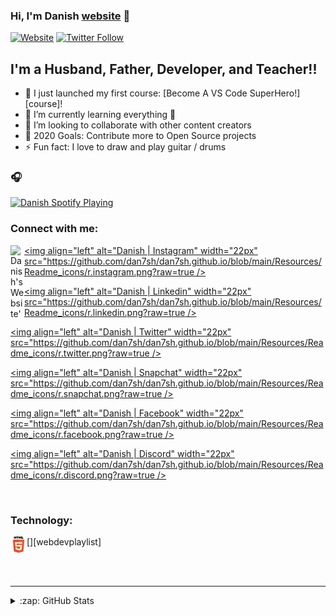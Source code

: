 ### Hi, I'm **Danish** [website] 👋

[![Website](https://img.shields.io/website?label=codeSTACKr.com&style=for-the-badge&url=https%3A%2F%2Fcodestackr.com)](https://codestackr.com)
[![Twitter Follow](https://img.shields.io/twitter/follow/dan7sh_?color=1DA1F2&logo=twitter&style=for-the-badge)](https://twitter.com/intent/follow?original_referer=https%3A%2F%2Fgithub.com%2FcodeSTACKr&screen_name=codeSTACKr)

## I'm a Husband, Father, Developer, and Teacher!!

- 🔭 I just launched my first course: [Become A VS Code SuperHero!][course]!
- 🌱 I’m currently learning everything 🤣
- 👯 I’m looking to collaborate with other content creators
- 🥅 2020 Goals: Contribute more to Open Source projects
- ⚡ Fun fact: I love to draw and play guitar / drums

### 🎧

[<img src="https://now-playing-codestackr.vercel.app/api/spotify-playing" alt="Danish Spotify Playing" width="350" />](https://open.spotify.com/track/4EWCNWgDS8707fNSZ1oaA5?si=273fbad8fcf14e52)

### Connect with me:

[<img align="left" alt="Danish's Website'" width="22px" src="https://img.icons8.com/color/48/000000/domain--v1.png" />][website]

[<img align="left" alt="Danish | Instagram" width="22px" src="https://github.com/dan7sh/dan7sh.github.io/blob/main/Resources/Readme_icons/r.instagram.png?raw=true />][instagram]

[<img align="left" alt="Danish | Linkedin" width="22px" src="https://github.com/dan7sh/dan7sh.github.io/blob/main/Resources/Readme_icons/r.linkedin.png?raw=true />][linkedin]

[<img align="left" alt="Danish | Twitter" width="22px" src="https://github.com/dan7sh/dan7sh.github.io/blob/main/Resources/Readme_icons/r.twitter.png?raw=true />][twitter]

[<img align="left" alt="Danish | Snapchat" width="22px" src="https://github.com/dan7sh/dan7sh.github.io/blob/main/Resources/Readme_icons/r.snapchat.png?raw=true />][snapchat]

[<img align="left" alt="Danish | Facebook" width="22px" src="https://github.com/dan7sh/dan7sh.github.io/blob/main/Resources/Readme_icons/r.facebook.png?raw=true />][facebook]

[<img align="left" alt="Danish | Discord" width="22px" src="https://github.com/dan7sh/dan7sh.github.io/blob/main/Resources/Readme_icons/r.discord.png?raw=true />][discord]


<br />

### Technology:

[<img align="left" alt="HTML5" width="26px" src="https://raw.githubusercontent.com/github/explore/80688e429a7d4ef2fca1e82350fe8e3517d3494d/topics/html/html.png" />][webdevplaylist]

<br />
<br />

---

<details>
  <summary>:zap: GitHub Stats</summary>

  <img align="left" alt="Danish's GitHub Stats" src="https://github-readme-stats.codestackr.vercel.app/api?username=dan7sh&show_icons=true&hide_border=true" />

</details>

[website]: https://danishansari.dev/
[twitter]: https://twitter.com/dan7sh_
[instagram]: https://www.instagram.com/dan7sh_/
[linkedin]: https://www.linkedin.com/in/dan7sh/
[snapchat]: https://www.snapchat.com/add/dan4sh
[facebook]: https://www.facebook.com/dan7sh/
[discord]: https://discord.gg/H4Q4Tu8B8P